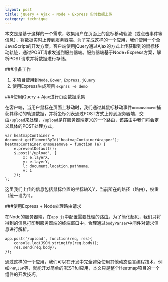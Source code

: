 ```yaml
---
layout: post
title: jQuery + Ajax + Node + Express 实时数据上传
category: technique
---
```


本文是是基于这样的一个需求，收集用户在页面上的鼠标移动轨迹（或点击事件等信息），将数据实时上传到服务器端。为了完成这样的一个应用，我们使用一个全JavaScript的开发方案。客户端使用jQuery通过Ajax的方式上传获取到的鼠标移动轨迹，通过POST请求发送到服务器端。服务器端基于Node+Express方案，解析POST请求并将数据进行存储。

<!--more-->

###准备工作

1. 本项目使用到`Node`, `Bower`, `Express`, `jQuery` 
2. 使用Express生成项目 `exprss -e demo`

###使用jQuery + Ajax进行页面数据采集

在客户端，当用户鼠标在页面上移动时，我们通过其鼠标移动事件`onmousemove`捕获其移动的轨迹数据，并将坐标列表通过POST方式上传到服务器端，交由`/upload`来处理，`/upload`是在服务器端定义的一个路由，该路由中我们将会定义具体的POST处理方式。

    var heatmapContainer = document.getElementById('heatmapContainerWrapper');
    heatmapContainer.onmousemove = function (e) {
        e.preventDefault();
        $.post('/upload', {
            x: e.layerX,
            y: e.layerY,
            l: document.location.pathname,
            v: 1
        });
    };

这里我们上传的信息包括鼠标位置的坐标轴X,Y，当前所在的路径（路由），权重（统一设为1）。

###使用Express + Node处理路由请求


在Node的服务器端，在`app.js`中配置需要处理的路由。为了简化起见，我们只将得到的信息打印到服务器端的终端窗口中。合理通过`bodyParser`中间件对请求信息进行解析。

	app.post('/upload', function(req, res){
	    console.log(JSON.stringify(req.body));
	    res.send(req.body);
	});

通过这样的一个应用，我们可以在开发中完全避免使用其他动态语言编程技术，例如`PHP`,`JSP`等，就能开发简单的RESTful应用，本文只是整个Heatmap项目的一个组件的开发技巧。